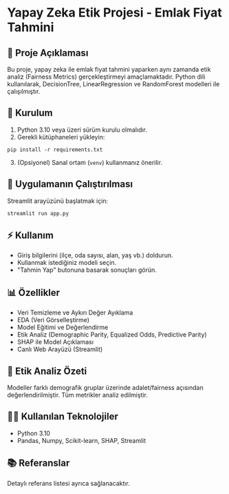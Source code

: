 # Yapay Zeka Etik Projesi - Emlak Fiyat Tahmini

## 📄 Proje Açıklaması
Bu proje, yapay zeka ile emlak fiyat tahmini yaparken aynı zamanda etik analiz (Fairness Metrics) gerçekleştirmeyi amaçlamaktadır. Python dili kullanılarak, DecisionTree, LinearRegression ve RandomForest modelleri ile çalışılmıştır.

## 🔧 Kurulum
1. Python 3.10 veya üzeri sürüm kurulu olmalıdır.
2. Gerekli kütüphaneleri yükleyin:
```
pip install -r requirements.txt
```
3. (Opsiyonel) Sanal ortam (`venv`) kullanmanız önerilir.

## 🚀 Uygulamanın Çalıştırılması
Streamlit arayüzünü başlatmak için:
```
streamlit run app.py
```

## ⚡ Kullanım
- Giriş bilgilerini (ilçe, oda sayısı, alan, yaş vb.) doldurun.
- Kullanmak istediğiniz modeli seçin.
- "Tahmin Yap" butonuna basarak sonuçları görün.

## 📊 Özellikler
- Veri Temizleme ve Aykırı Değer Ayıklama
- EDA (Veri Görselleştirme)
- Model Eğitimi ve Değerlendirme
- Etik Analiz (Demographic Parity, Equalized Odds, Predictive Parity)
- SHAP ile Model Açıklaması
- Canlı Web Arayüzü (Streamlit)

## 🧠 Etik Analiz Özeti
Modeller farklı demografik gruplar üzerinde adalet/fairness açısından değerlendirilmiştir. Tüm metrikler analiz edilmiştir.

## 👨‍💻 Kullanılan Teknolojiler
- Python 3.10
- Pandas, Numpy, Scikit-learn, SHAP, Streamlit

## 📚 Referanslar
Detaylı referans listesi ayrıca sağlanacaktır.
